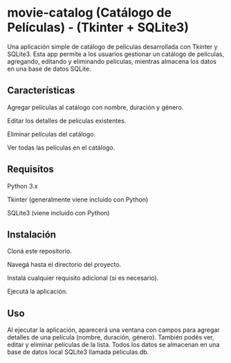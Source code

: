 # movie-catalog (Catálogo de Películas) - (Tkinter + SQLite3)

Una aplicación simple de catálogo de películas desarrollada con Tkinter y SQLite3. Esta app permite a los usuarios gestionar un catálogo de películas, agregando, editando y eliminando películas, mientras almacena los datos en una base de datos SQLite.

## Características
Agregar películas al catálogo con nombre, duración y género.

Editar los detalles de películas existentes.

Eliminar películas del catálogo.

Ver todas las películas en el catálogo.

## Requisitos
Python 3.x

Tkinter (generalmente viene incluido con Python)

SQLite3 (viene incluido con Python)

## Instalación
Cloná este repositorio.

Navegá hasta el directorio del proyecto.

Instalá cualquier requisito adicional (si es necesario).

Ejecutá la aplicación.

## Uso
Al ejecutar la aplicación, aparecerá una ventana con campos para agregar detalles de una película (nombre, duración, género).
También podés ver, editar y eliminar películas de la lista.
Todos los datos se almacenan en una base de datos local SQLite3 llamada peliculas.db.
